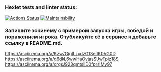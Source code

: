 ### Hexlet tests and linter status:
[![Actions Status](https://github.com/Skier54/java-project-61/actions/workflows/hexlet-check.yml/badge.svg)](https://github.com/Skier54/java-project-61/actions)
[![Maintainability](https://api.codeclimate.com/v1/badges/bc953fb0ab378995dab3/maintainability)](https://codeclimate.com/github/hexlet-boilerplates/java-package/maintainability)
### Запишите аскинему с примером запуска игры, победой и поражением игрока. Опубликуйте её в сервисе и добавьте ссылку в README.md.
https://asciinema.org/a/KzwZGiglLzxdzG13eI1K0VG0D
https://asciinema.org/a/q6dkL6wwHaOvjasSUwTpiz18S
https://asciinema.org/a/crqsJ923qmtsllD0fpnrIMy97
